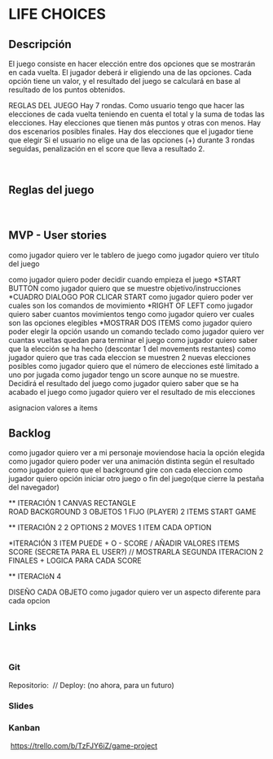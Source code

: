 # LIFE CHOICES
## Descripción
El juego consiste en hacer elección entre dos opciones que se mostrarán en cada vuelta.
El jugador deberá ir eligiendo una de las opciones. Cada opción tiene un valor, y el resultado del juego se calculará en base al resultado de los puntos obtenidos.

REGLAS DEL JUEGO
Hay 7 rondas.
Como usuario tengo que hacer las elecciones de cada vuelta teniendo en cuenta el total y la suma de todas las elecciones.
Hay elecciones que tienen más puntos y otras con menos.
Hay dos escenarios posibles finales.
Hay dos elecciones que el jugador tiene que elegir
Si el usuario no elige una de las opciones (+) durante 3 rondas seguidas, penalización en el score que lleva a resultado 2.


​
## Reglas del juego  
​
## MVP - User stories
como jugador quiero ver le tablero de juego
como jugador quiero ver título del juego

como jugador quiero poder decidir cuando empieza el juego
*START BUTTON
como jugador quiero que se muestre objetivo/instrucciones
*CUADRO DIALOGO POR CLICAR START
como jugador quiero poder ver cuales son los comandos de movimiento
*RIGHT OF LEFT
como jugador quiero saber cuantos movimientos tengo
como jugador quiero ver cuales son las opciones elegibles
*MOSTRAR DOS ITEMS
como jugador quiero poder elegir la opción usando un comando teclado
como jugador quiero ver cuantas vueltas quedan para terminar el juego
como jugador quiero saber que la elección se ha hecho (descontar 1 del movements restantes) 
como jugador quiero que tras cada eleccion se muestren 2 nuevas elecciones posibles
como jugador quiero que el número de elecciones esté limitado a uno por jugada
como jugador tengo un score aunque no se muestre. Decidirá el resultado del juego
como jugador quiero saber que se ha acabado el juego
como ​jugador quiero ver el resultado de mis elecciones

asignacion valores a items


## Backlog
como jugador quiero ver a mi personaje moviendose hacia la opción elegida
como jugador quiero poder ver una animación distinta según el resultado
como jugador quiero que el background gire con cada eleccion 
como jugador quiero opción iniciar otro juego o fin del juego(que cierre la pestaña del navegador)





** ITERACIÓN 1
CANVAS 
RECTANGLE  
ROAD 
BACKGROUND
3 OBJETOS 1 FIJO (PLAYER) 2 ITEMS
START GAME

** ITERACIÓN 2
2 OPTIONS 
2 MOVES 
1 ITEM CADA OPTION

*ITERACIÓN 3
ITEM PUEDE + O - SCORE / AÑADIR VALORES ITEMS
SCORE (SECRETA PARA EL USER?) // MOSTRARLA SEGUNDA ITERACION
2 FINALES + LOGICA PARA CADA SCORE

** ITERACIóN 4

DISEÑO CADA OBJETO
como jugador quiero ver un aspecto diferente para cada opcion




## Links
​
### Git
Repositorio: 
​
// Deploy: (no ahora, para un futuro)
​
### Slides


### Kanban

​
https://trello.com/b/TzFJY6iZ/game-project